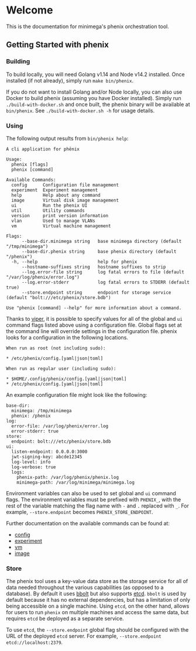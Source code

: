 # Welcome

This is the documentation for minimega's phenix orchestration tool.

## Getting Started with phenix

### Building

To build locally, you will need Golang v1.14 and Node v14.2 installed. Once
installed (if not already), simply run `make bin/phenix`.
 
If you do not want to install Golang and/or Node locally, you can also use Docker
to build phenix (assuming you have Docker installed). Simply run
`./build-with-docker.sh` and once built, the phenix binary will be available at
`bin/phenix`. See `./build-with-docker.sh -h` for usage details.

### Using

The following output results from `bin/phenix help`:

```
A cli application for phēnix

Usage:
  phenix [flags]
  phenix [command]

Available Commands:
  config      Configuration file management
  experiment  Experiment management
  help        Help about any command
  image       Virtual disk image management
  ui          Run the phenix UI
  util        Utility commands
  version     print version information
  vlan        Used to manage VLANs
  vm          Virtual machine management

Flags:
      --base-dir.minimega string   base minimega directory (default "/tmp/minimega")
      --base-dir.phenix string     base phenix directory (default "/phenix")
  -h, --help                       help for phenix
      --hostname-suffixes string   hostname suffixes to strip
      --log.error-file string      log fatal errors to file (default "/var/log/phenix/error.log")
      --log.error-stderr           log fatal errors to STDERR (default true)
      --store.endpoint string      endpoint for storage service (default "bolt:///etc/phenix/store.bdb")

Use "phenix [command] --help" for more information about a command.
```

Thanks to [viper](https://github.com/spf13/viper), it is possible to specify
values for all of the global and `ui` command flags listed above using a
configuration file. Global flags set at the command line will override settings 
in the configuration file. phenix looks for a configuration in the following 
locations.

```
When run as root (not including sudo):

* /etc/phenix/config.[yaml|json|toml]

When run as regular user (including sudo):

* $HOME/.config/phenix/config.[yaml|json|toml]
* /etc/phenix/config.[yaml|json|toml]
```

An example configuration file might look like the following:

```
base-dir:
  minimega: /tmp/minimega
  phenix: /phenix
log:
  error-file: /var/log/phenix/error.log
  error-stderr: true
store:
  endpoint: bolt:///etc/phenix/store.bdb
ui:
  listen-endpoint: 0.0.0.0:3000
  jwt-signing-key: abcde12345
  log-level: info
  log-verbose: true
  logs:
    phenix-path: /var/log/phenix/phenix.log
    minimega-path: /var/log/minimega/minimega.log
```

Environment variables can also be used to set global and `ui` command flags. The
environment variables must be prefixed with `PHENIX_`, with the rest of the
variable matching the flag name with `-` and `.` replaced with `_`. For example,
`--store.endpoint` becomes `PHENIX_STORE_ENDPOINT`.

Further documentation on the available commands can be found at:

* [config](configuration.md)
* [experiment](experiments.md)
* [vm](vms.md)
* [image](image.md)

### Store

The phenix tool uses a key-value data store as the storage service for all of
data needed throughout the various capabilities (as opposed to a database). By
default it uses [bbolt](https://github.com/etcd-io/bbolt) but also supports
[etcd](https://github.com/etcd-io/etcd). `bbolt` is used by default because it
has no external dependencies, but has a limitation of only being accessible on a
single machine. Using `etcd`, on the other hand, allows for users to run
`phenix` on multiple machines and access the same data, but requires `etcd` be
deployed as a separate service.

To use `etcd`, the `--store.endpoint` global flag should be configured with the
URL of the deployed `etcd` server. For example, `--store.endpoint
etcd://localhost:2379`.
